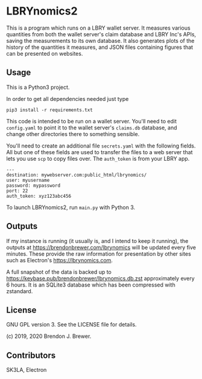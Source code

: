 # LBRYnomics2

This is a program which runs on a LBRY wallet server. It measures various quantities from both the wallet server's claim database and LBRY Inc's APIs, saving the measurements to its own database. It also generates plots of the history of the quantities it measures, and JSON files containing figures that can be presented on websites.

## Usage

This is a Python3 project.

In order to get all dependencies needed just type
```
pip3 install -r requirements.txt
```

This code is intended to be run on a wallet server. You'll need to edit `config.yaml` to point it to the wallet server's `claims.db` database, and change other directories there to something sensible.

You'll need to create an additional file `secrets.yaml` with the following fields. All but one of these fields are used to transfer the files to a web server that lets you use `scp` to copy files over. The `auth_token` is from your LBRY app.

```
---
destination: mywebserver.com:public_html/lbrynomics/
user: myusername
password: mypassword
port: 22
auth_token: xyz123abc456
```

To launch LBRYnomics2, run `main.py` with Python 3.

## Outputs

If my instance is running (it usually is, and I intend to keep it running), the outputs at
https://brendonbrewer.com/lbrynomics will be updated every five minutes. These provide the raw information for presentation by other sites such as Electron's https://lbrynomics.com.

A full snapshot of the data is
backed up to https://keybase.pub/brendonbrewer/lbrynomics.db.zst approximately every 6 hours. It is an SQLite3 database which has been compressed with zstandard.
 
## License

GNU GPL version 3. See the LICENSE file for details.


(c) 2019, 2020 Brendon J. Brewer.


## Contributors

SK3LA, Electron
